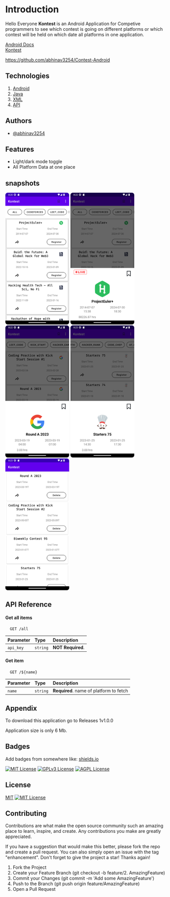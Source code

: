 # Introduction

Hello Everyone <strong>Kontest</strong> is an Android Application for Competive programmers to see which contest is going on different platforms or which contest will be held on which date all platforms in one application.

<a href="https://www.android.com/">Android Docs</a>
<br>
<a href="https://github.com/abhinav3254/Contest-Android
">Kontest</a>

https://github.com/abhinav3254/Contest-Android


## Technologies

1. <a href="https://www.android.com/">Android</a>
1. <a href="https://www.android.com/">Java</a>
1. <a href="https://www.android.com/">XML</a>
1. <a href="https://www.android.com/">API</a>



## Authors

- [@abhinav3254](https://www.github.com/abhinav3254)


## Features

- Light/dark mode toggle
- All Platform Data at one place

## snapshots

<div>
        <img src="./snapshots/one.png" alt="" width="200"> 
        <img src="./snapshots/two.png" alt="" width="200">
    </div>
    <div>
        <img src="./snapshots/three.png" alt="" width="200">
        <img src="./snapshots/four.png" alt="" width="200">
    </div>
    <div>
        <img src="./snapshots/five.png" alt="" width="200">
    </div>

## API Reference

#### Get all items

```http
  GET /all
```

| Parameter | Type     | Description                |
| :-------- | :------- | :------------------------- |
| `api_key` | `string` | **NOT Required**. |

#### Get item

```http
  GET /${name}
```

| Parameter | Type     | Description                       |
| :-------- | :------- | :-------------------------------- |
| `name`      | `string` | **Required**. name of platform to fetch |


## Appendix
To download this application go to Releases 1v1.0.0

Application size is only 6 Mb.


## Badges

Add badges from somewhere like: [shields.io](https://shields.io/)

[![MIT License](https://img.shields.io/badge/License-MIT-green.svg)](https://choosealicense.com/licenses/mit/)
[![GPLv3 License](https://img.shields.io/badge/License-GPL%20v3-yellow.svg)](https://opensource.org/licenses/)
[![AGPL License](https://img.shields.io/badge/license-AGPL-blue.svg)](http://www.gnu.org/licenses/agpl-3.0)



## License

[MIT](https://choosealicense.com/licenses/mit/)
[![MIT License](https://img.shields.io/badge/License-MIT-green.svg)](https://choosealicense.com/licenses/mit/)

## Contributing
Contributions are what make the open source community such an amazing place to learn, inspire, and create. Any contributions you make are greatly appreciated.

If you have a suggestion that would make this better, please fork the repo and create a pull request. You can also simply open an issue with the tag "enhancement". Don't forget to give the project a star! Thanks again!

1. Fork the Project
2. Create your Feature Branch (git checkout -b feature/2. AmazingFeature)
3. Commit your Changes (git commit -m 'Add some AmazingFeature')
4. Push to the Branch (git push origin feature/AmazingFeature)
5. Open a Pull Request
